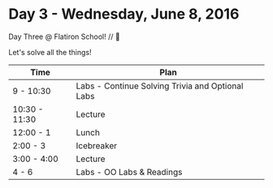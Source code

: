 # Day 3 - Wednesday, June 8, 2016

Day Three @ Flatiron School! // :blue_heart:

Let's solve all the things!

Time        |   Plan   |
----------------|-------
9 - 10:30          | Labs - Continue Solving Trivia and Optional Labs
10:30 - 11:30    | Lecture
12:00 - 1     | Lunch
2:00 - 3    | Icebreaker 
3:00 - 4:00     | Lecture
4 - 6        | Labs - OO Labs & Readings

